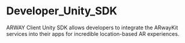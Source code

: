 # Developer_Unity_SDK
ARWAY Client Unity SDK allows developers to integrate the ARwayKit services into their apps for incredible location-based AR experiences.
